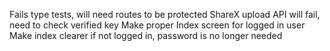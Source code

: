Fails type tests, will need routes to be protected
ShareX upload API will fail, need to check verified key
Make proper Index screen for logged in user
Make index clearer if not logged in, password is no longer needed